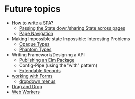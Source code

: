 # Future topics

* [How to write a SPA?](https://dev.to/rtfeldman/tour-of-an-open-source-elm-spa)
  * [Passing the State down/sharing State across pages](https://www.curry-software.com/en/blog/elm_shared_state/)
  * [Page Navigation](https://medium.com/elm-shorts/more-on-spa-navigation-in-elm-31a066c6b9ae)
* Making Impossible state Impossible: Interesting Problems
  * [Opaque Types](https://medium.com/@ckoster22/advanced-types-in-elm-opaque-types-ec5ec3b84ed2)
  * [Phantom Types](https://medium.com/@ckoster22/advanced-types-in-elm-phantom-types-808044c5946d)
* Writing  Framework/Designing a API
  * [Publishing an Elm Package](https://medium.com/@Max_Goldstein/how-to-publish-an-elm-package-3053b771e545)
  * Config-Pipe \(using the "with" pattern\)
  * [Extendable Records](https://medium.com/@ckoster22/advanced-types-in-elm-extensible-records-67e9d804030d)
* [working with Forms](https://medium.com/@l.mugnaini/forms-in-elm-validation-tutorial-and-examples-2339830055da)
  * [dropdown menus](https://medium.com/elm-shorts/a-reusable-dropdown-in-elm-part-1-d7ac2d106f13)
* [Drag and Drop](https://medium.com/elm-shorts/elm-drag-and-drop-game-630205556d2)
* [Web Workers](https://medium.com/@nithstong/elm-with-web-workers-1c2c3d55f939)




